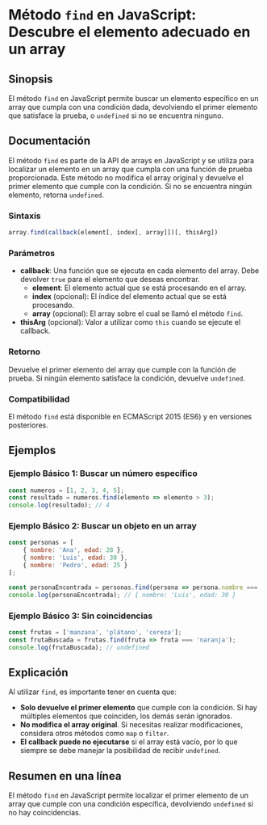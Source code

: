 <!--
Meta Description: # Método `find` en JavaScript: Descubre el elemento adecuado en un array ## Sinopsis El método `find` en JavaScript permite buscar un elemento específ...
Meta Keywords: elemento, array, que, find, javascript
-->

# Método `find` en JavaScript: Descubre el elemento adecuado en un array

## Sinopsis
El método `find` en JavaScript permite buscar un elemento específico en un array que cumpla con una condición dada, devolviendo el primer elemento que satisface la prueba, o `undefined` si no se encuentra ninguno.

## Documentación
El método `find` es parte de la API de arrays en JavaScript y se utiliza para localizar un elemento en un array que cumpla con una función de prueba proporcionada. Este método no modifica el array original y devuelve el primer elemento que cumple con la condición. Si no se encuentra ningún elemento, retorna `undefined`.

### Sintaxis
```javascript
array.find(callback(element[, index[, array]])[, thisArg])
```

### Parámetros
- **callback**: Una función que se ejecuta en cada elemento del array. Debe devolver `true` para el elemento que deseas encontrar.
  - **element**: El elemento actual que se está procesando en el array.
  - **index** (opcional): El índice del elemento actual que se está procesando.
  - **array** (opcional): El array sobre el cual se llamó el método `find`.
- **thisArg** (opcional): Valor a utilizar como `this` cuando se ejecute el callback.

### Retorno
Devuelve el primer elemento del array que cumple con la función de prueba. Si ningún elemento satisface la condición, devuelve `undefined`.

### Compatibilidad
El método `find` está disponible en ECMAScript 2015 (ES6) y en versiones posteriores.

## Ejemplos

### Ejemplo Básico 1: Buscar un número específico
```javascript
const numeros = [1, 2, 3, 4, 5];
const resultado = numeros.find(elemento => elemento > 3);
console.log(resultado); // 4
```

### Ejemplo Básico 2: Buscar un objeto en un array
```javascript
const personas = [
    { nombre: 'Ana', edad: 28 },
    { nombre: 'Luis', edad: 30 },
    { nombre: 'Pedro', edad: 25 }
];

const personaEncontrada = personas.find(persona => persona.nombre === 'Luis');
console.log(personaEncontrada); // { nombre: 'Luis', edad: 30 }
```

### Ejemplo Básico 3: Sin coincidencias
```javascript
const frutas = ['manzana', 'plátano', 'cereza'];
const frutaBuscada = frutas.find(fruta => fruta === 'naranja');
console.log(frutaBuscada); // undefined
```

## Explicación
Al utilizar `find`, es importante tener en cuenta que:
- **Solo devuelve el primer elemento** que cumple con la condición. Si hay múltiples elementos que coinciden, los demás serán ignorados.
- **No modifica el array original**. Si necesitas realizar modificaciones, considera otros métodos como `map` o `filter`.
- **El callback puede no ejecutarse** si el array está vacío, por lo que siempre se debe manejar la posibilidad de recibir `undefined`.

## Resumen en una línea
El método `find` en JavaScript permite localizar el primer elemento de un array que cumple con una condición específica, devolviendo `undefined` si no hay coincidencias.